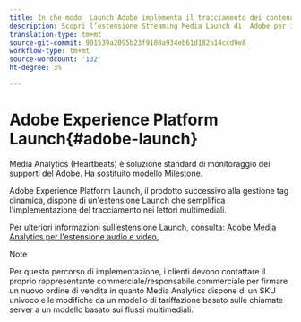 ```yaml
---
title: In che modo  Launch Adobe implementa il tracciamento dei contenuti multimediali in streaming?
description: Scopri l’estensione Streaming Media Launch di  Adobe per i contenuti multimediali in streaming.
translation-type: tm+mt
source-git-commit: 901539a2095b23f9108a934eb61d182b14ccd9e8
workflow-type: tm+mt
source-wordcount: '132'
ht-degree: 3%

---
```



# Adobe Experience Platform Launch{#adobe-launch}

Media Analytics (Heartbeats) è  soluzione standard di monitoraggio dei supporti del Adobe. Ha sostituito  modello  Milestone.

 Adobe Experience Platform Launch, il prodotto successivo alla gestione tag dinamica, dispone di un&#39;estensione Launch che semplifica l&#39;implementazione del tracciamento nei lettori multimediali.

Per ulteriori informazioni sull’estensione Launch, consulta: [ Adobe Media Analytics per l&#39;estensione audio e video.](https://docs.adobe.com/content/help/en/launch/using/extensions-ref/adobe-extension/media-analytics-extension/overview.html)

>[!NOTE]
>
>Per questo percorso di implementazione, i clienti devono contattare il proprio rappresentante commerciale/responsabile commerciale per firmare un nuovo ordine di vendita in quanto Media Analytics dispone di un SKU univoco e le modifiche da un modello di tariffazione basato sulle chiamate server a un modello basato sui flussi multimediali.
